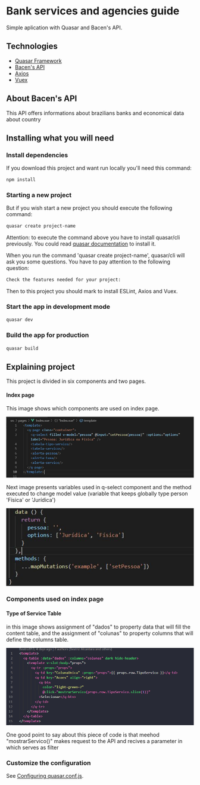 # Bank services and agencies guide

Simple aplication with Quasar and Bacen's API.

## Technologies
- [Quasar Framework](https://quasar.dev)
- [Bacen's API](https://dadosabertos.bcb.gov.br/dataset?res_format=API)
- [Axios](https://github.com/axios/axios)
- [Vuex](https://vuex.vuejs.org/)

## About Bacen's API
This API offers informations about brazilians banks and economical data about country

## Installing what you will need

### Install dependencies

If you download this project and want run locally you'll need this command:

```bash
npm install
```

### Starting a new project

But if you wish start a new project you should execute the following command:
```bash
quasar create project-name
```
Attention: to execute the command above you have to install quasar/cli previously. You could read [quasar documentation](https://quasar.dev/quasar-cli/installation) to install it.

When you run the command 'quasar create project-name', quasar/cli will ask you some questions. You have to pay attention to the following question:

```bash
Check the features needed for your project:
```
Then to this project you should mark to install ESLint, Axios and Vuex.

### Start the app in development mode
```bash
quasar dev
```

### Build the app for production
```bash
quasar build
```

## Explaining project

This project is divided in six components and two pages.

#### Index page
This image shows which components are used on index page.

![index-template](imgs/template-index.JPG)

Next image presents variables used in q-select component and the method executed to change model value (variable that keeps globally type person 'Física' or 'Jurídica')

![index-variaveis](imgs/variaveis-index.JPG)

### Components used on index page

#### Type of Service Table

in this image shows assignment of "dados" to property data that will fill the content table, and the assignment of "colunas" to property columns that will define the columns table.

![type of services](imgs/template-tabelaTipoServico.PNG)

One good point to say about this piece of code is that meehod "mostrarServico()" makes request to the API and recives a parameter in which serves as filter


### Customize the configuration
See [Configuring quasar.conf.js](https://quasar.dev/quasar-cli/quasar-conf-js).
